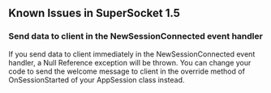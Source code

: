 ## Known Issues in SuperSocket 1.5

### Send data to client in the NewSessionConnected event handler

If you send data to client immediately in the NewSessionConnected event handler, a Null Reference exception will be thrown. You can change your code to send the welcome message to client in the override method of OnSessionStarted of your AppSession class instead.
